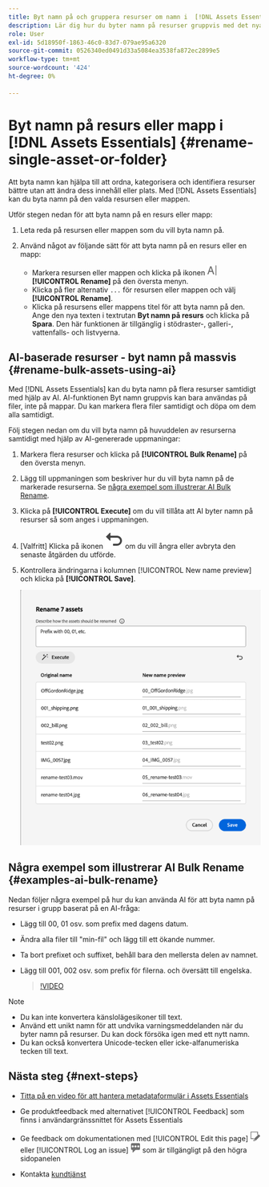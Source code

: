 ```yaml
---
title: Byt namn på och gruppera resurser om namn i  [!DNL Assets Essentials]
description: Lär dig hur du byter namn på resurser gruppvis med det nya användargränssnittet i Assets (Assets Essentials). Det gör det möjligt att byta namn på flera resurser samtidigt.
role: User
exl-id: 5d18950f-1863-46c0-83d7-079ae95a6320
source-git-commit: 0526340ed0491d33a5084ea3538fa872ec2899e5
workflow-type: tm+mt
source-wordcount: '424'
ht-degree: 0%

---
```


# Byt namn på resurs eller mapp i [!DNL Assets Essentials] {#rename-single-asset-or-folder}

Att byta namn kan hjälpa till att ordna, kategorisera och identifiera resurser bättre utan att ändra dess innehåll eller plats. Med [!DNL Assets Essentials] kan du byta namn på den valda resursen eller mappen.

Utför stegen nedan för att byta namn på en resurs eller mapp:

1. Leta reda på resursen eller mappen som du vill byta namn på.

1. Använd något av följande sätt för att byta namn på en resurs eller en mapp:

   * Markera resursen eller mappen och klicka på ikonen ![Byt namn](assets/do-not-localize/rename-icon.png) **[!UICONTROL Rename]** på den översta menyn.
   * Klicka på fler alternativ `...` för resursen eller mappen och välj **[!UICONTROL Rename]**.
   * Klicka på resursens eller mappens titel för att byta namn på den. Ange den nya texten i textrutan **Byt namn på resurs** och klicka på **Spara**. Den här funktionen är tillgänglig i stödraster-, galleri-, vattenfalls- och listvyerna.

## AI-baserade resurser - byt namn på massvis {#rename-bulk-assets-using-ai}

Med [!DNL Assets Essentials] kan du byta namn på flera resurser samtidigt med hjälp av AI. AI-funktionen Byt namn gruppvis kan bara användas på filer, inte på mappar. Du kan markera flera filer samtidigt och döpa om dem alla samtidigt.

Följ stegen nedan om du vill byta namn på huvuddelen av resurserna samtidigt med hjälp av AI-genererade uppmaningar:

1. Markera flera resurser och klicka på **[!UICONTROL Bulk Rename]** på den översta menyn.

1. Lägg till uppmaningen som beskriver hur du vill byta namn på de markerade resurserna. Se [några exempel som illustrerar AI Bulk Rename](#examples-ai-bulk-rename).

1. Klicka på **[!UICONTROL Execute]** om du vill tillåta att AI byter namn på resurser så som anges i uppmaningen.

1. [Valfritt] Klicka på ikonen ![Ångra ](assets/do-not-localize/undo.svg) om du vill ångra eller avbryta den senaste åtgärden du utförde.

1. Kontrollera ändringarna i kolumnen [!UICONTROL New name preview] och klicka på **[!UICONTROL Save]**.

   ![Byt namn på flera AI-filer](assets/ai-bulk-rename.png)

## Några exempel som illustrerar AI Bulk Rename {#examples-ai-bulk-rename}

Nedan följer några exempel på hur du kan använda AI för att byta namn på resurser i grupp baserat på en AI-fråga:

* Lägg till 00, 01 osv. som prefix med dagens datum.
* Ändra alla filer till &quot;min-fil&quot; och lägg till ett ökande nummer.
* Ta bort prefixet och suffixet, behåll bara den mellersta delen av namnet.
* Lägg till 001, 002 osv. som prefix för filerna. och översätt till engelska.

  >[!VIDEO](https://video.tv.adobe.com/v/3440975)

>[!NOTE]
>
> * Du kan inte konvertera känslolägesikoner till text.
> * Använd ett unikt namn för att undvika varningsmeddelanden när du byter namn på resurser. Du kan dock försöka igen med ett nytt namn.
> * Du kan också konvertera Unicode-tecken eller icke-alfanumeriska tecken till text.

## Nästa steg {#next-steps}

* [Titta på en video för att hantera metadataformulär i Assets Essentials](https://experienceleague.adobe.com/docs/experience-manager-learn/assets-essentials/configuring/metadata-forms.html)

* Ge produktfeedback med alternativet [!UICONTROL Feedback] som finns i användargränssnittet för Assets Essentials

* Ge feedback om dokumentationen med [!UICONTROL Edit this page] ![redigera sidan](assets/do-not-localize/edit-page.png) eller [!UICONTROL Log an issue] ![skapa ett GitHub-problem](assets/do-not-localize/github-issue.png) som är tillgängligt på den högra sidopanelen

* Kontakta [kundtjänst](https://experienceleague.adobe.com/?support-solution=General#support)

